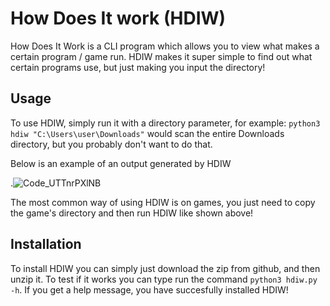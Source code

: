# How Does It work (HDIW)

How Does It Work is a CLI program which allows you to view what makes a certain program / game run. HDIW makes it super simple to find out what certain programs use, but just making you input the directory!

## Usage

To use HDIW, simply run it with a directory parameter, for example: `python3 hdiw "C:\Users\user\Downloads"` would scan the entire Downloads directory, but you probably don't want to do that.

Below is an example of an output generated by HDIW

.![Code_UTTnrPXlNB](https://i.imgur.com/7Jdq5l8.png)

The most common way of using HDIW is on games, you just need to copy the game's directory and then run HDIW like shown above!

## Installation

To install HDIW you can simply just download the zip from github, and then unzip it. To test if it works you can type run the command `python3 hdiw.py -h`. If you get a help message, you have succesfully installed HDIW!
